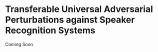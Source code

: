 # Transferable Universal Adversarial Perturbations against Speaker Recognition Systems

Coming Soon


